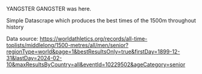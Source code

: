 YANGSTER GANGSTER was here.

Simple Datascrape which produces the best times of the 1500m throughout history

Data source: https://worldathletics.org/records/all-time-toplists/middlelong/1500-metres/all/men/senior?regionType=world&page=1&bestResultsOnly=true&firstDay=1899-12-31&lastDay=2024-02-10&maxResultsByCountry=all&eventId=10229502&ageCategory=senior
